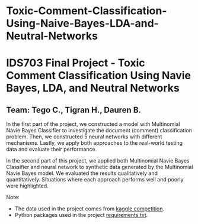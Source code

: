 # Toxic-Comment-Classification-Using-Naive-Bayes-LDA-and-Neutral-Networks

# IDS703 Final Project - Toxic Comment Classification Using Navie Bayes, LDA, and Neutral Networks
## Team: Tego C., Tigran H., Dauren B.

In the first part of the project, we constructed a model with Multinomial Navie Bayes Classifier to investigate the document (comment) classification problem. Then, we constructed 5 neural networks with different mechanisms. Lastly, we apply both approaches to the real-world testing data and evaluate their performance. 

In the second part of this project, we applied both Multinomial Navie Bayes Classifier and neural network to synthetic data generated by the Multinomial Navie Bayes model. We evaluated the results qualitatively and quantitatively. Situations where each approach performs well and poorly were highlighted.

Note: 
- The data used in the project comes from [kaggle competition](https://www.kaggle.com/c/jigsaw-toxic-comment-classification-challenge/data).
- Python packages used in the project [requirements.txt](./requirements.txt).